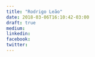 ```yaml
---
title: "Rodrigo Leão"
date: 2018-03-06T16:10:42-03:00
draft: true
medium:
linkedin:
facebook:
twitter:
---
```

